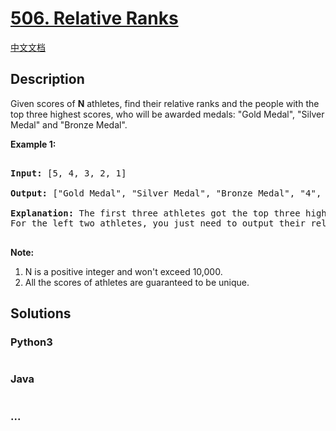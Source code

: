 # [506. Relative Ranks](https://leetcode.com/problems/relative-ranks)

[中文文档](/solution/0500-0599/0506.Relative%20Ranks/README.md)

## Description

<p>

Given scores of <b>N</b> athletes, find their relative ranks and the people with the top three highest scores, who will be awarded medals: "Gold Medal", "Silver Medal" and "Bronze Medal".</p>

<p><b>Example 1:</b><br />

<pre>

<b>Input:</b> [5, 4, 3, 2, 1]

<b>Output:</b> ["Gold Medal", "Silver Medal", "Bronze Medal", "4", "5"]

<b>Explanation:</b> The first three athletes got the top three highest scores, so they got "Gold Medal", "Silver Medal" and "Bronze Medal". <br/>For the left two athletes, you just need to output their relative ranks according to their scores.

</pre>

</p>

<p><b>Note:</b><br>

<ol>

<li>N is a positive integer and won't exceed 10,000.</li>

<li>All the scores of athletes are guaranteed to be unique.</li>

</ol>

</p>

## Solutions

<!-- tabs:start -->

### **Python3**

```python

```

### **Java**

```java

```

### **...**

```

```

<!-- tabs:end -->
